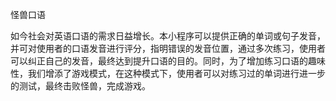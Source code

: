 怪兽口语

如今社会对英语口语的需求日益增长。本小程序可以提供正确的单词或句子发音，并可对使用者的口语发音进行评分，指明错误的发音位置，通过多次练习，使用者可以纠正自己的发音，最终达到提升口语的目的。同时，为了增加练习口语的趣味性，我们增添了游戏模式，在这种模式下，使用者可以对练习过的单词进行进一步的测试，最终击败怪兽，完成游戏。
